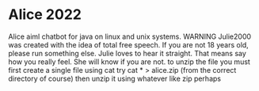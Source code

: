 # Alice 2022
Alice aiml chatbot for java on linux and unix systems. WARNING Julie2000 was created with the idea of total free speech. If you are not 18 years old,
please run something else. Julie loves to hear it straight. That means say how you really feel. She will know if you are not. 
to unzip the file you must first create a single file using cat try
cat * > alice.zip (from the correct directory of course)
then unzip it using whatever like zip perhaps
